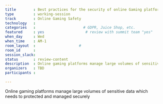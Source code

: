 ```yaml
---
title        : Best practices for the security of online Gaming platforms
type         : working-session
track        : Online Gaming Safety
technology   :
categories   :                      # GDPR, Juice Shop, etc.
featured     : yes                   # review with summit team "yes"
when_day     : Wed
when_time    : AM-1
room_layout  :                    #
room_id      :
session_slack:
status       : review-content
description  : Online gaming platforms manage large volumes of sensitive data which needs to protected and managed securely
organizers   : TBD
participants :
    
---
```

Online gaming platforms manage large volumes of sensitive data which needs to protected and managed securely